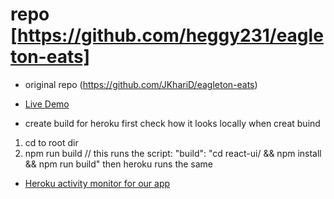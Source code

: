 # repo [https://github.com/heggy231/eagleton-eats]


- original repo (https://github.com/JKhariD/eagleton-eats)

- [Live Demo](https://hc-eagleton-eats.herokuapp.com/)
- create build for heroku
first check how it looks locally when creat buind
1. cd to root dir
2. npm run build 
// this runs the script: "build": "cd react-ui/ && npm install && npm run build"
then heroku runs the same 

- [Heroku activity monitor for our app](https://dashboard.heroku.com/apps/hc-eagleton-eats/activity)
